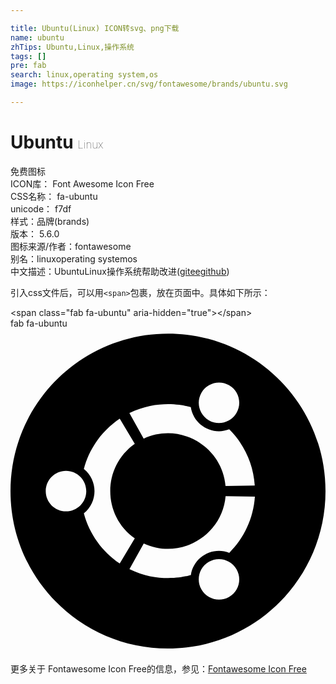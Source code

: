 ```yaml
---

title: Ubuntu(Linux) ICON转svg、png下载
name: ubuntu
zhTips: Ubuntu,Linux,操作系统
tags: []
pre: fab
search: linux,operating system,os
image: https://iconhelper.cn/svg/fontawesome/brands/ubuntu.svg

---
```


# Ubuntu  <small style="font-size: 60%;font-weight: 100">Linux</small>


<div class="detail-page">
<p>
<span><span class="badge-success badge">免费图标</span> </span>
<br/>
<span>
ICON库：
<span class="badge-secondary badge">Font Awesome Icon Free</span> 
</span>
<br/>
<span>
CSS名称：
<span class="badge-secondary badge">fa-ubuntu</span> 
</span>
<br/>
<span>
unicode：
<span class="badge-secondary badge">f7df</span> 
<copy-btn content='f7df' btn-title=""></copy-btn>
<copy-btn :content='String.fromCodePoint(parseInt("f7df", 16))' btn-title="复制U"></copy-btn>
</span><br/><span>样式：<span class="badge-light badge">品牌(brands)</span></span>
<br/>
<span>
版本：
<span class="badge-secondary badge">5.6.0</span> 
</span>
<br/>
<span>图标来源/作者：<span class="badge-light badge">fontawesome</span></span> 
<br/>
<span>别名：<span class="badge-light badge">linux</span><span class="badge-light badge">operating system</span><span class="badge-light badge">os</span></span><br/><span class="zh-detail">中文描述：<span class="badge-primary badge">Ubuntu</span><span class="badge-primary badge">Linux</span><span class="badge-primary badge">操作系统</span><span class="help-link"><span>帮助改进</span>(<a href="https://gitee.com/liuwave/icon-helper/edit/master/json/fontawesome/brands/ubuntu.json" target="_blank" rel="noopener noreferrer">gitee</a><a href="https://github.com/liuwave/icon-helper/edit/master/json/fontawesome/brands/ubuntu.json" target="_blank" rel="noopener noreferrer">github</a></span>)</span><br/>
</p>
</div>
<div class="alert alert-dark">
  <i class="fab fa-ubuntu fa-xs"></i>
  <i class="fab fa-ubuntu fa-sm"></i>
  <i class="fab fa-ubuntu fa-lg"></i>
  <i class="fab fa-ubuntu fa-2x"></i>
  <i class="fab fa-ubuntu fa-3x"></i>
  <i class="fab fa-ubuntu fa-5x"></i>
  <i class="fab fa-ubuntu fa-7x"></i>
</div>
<div>
  <p>引入css文件后，可以用<code>&lt;span&gt;</code>包裹，放在页面中。具体如下所示：    
  </p>
  <div class="alert alert-primary" style="font-size: 14px">
    &lt;span class="fab fa-ubuntu" aria-hidden="true"&gt;&lt;/span&gt;
    <copy-btn content='<span class="fab fa-ubuntu" aria-hidden="true"></span>'></copy-btn>
  </div>
  <div class="alert alert-secondary">
    <i class="fab fa-ubuntu"
    style="font-size: 24px"
    aria-hidden="true"></i> fab fa-ubuntu
    <copy-btn content="fab fa-ubuntu" btn-title="复制图标名称"></copy-btn>
  </div>
</div>
<div id="svg" class="svg-wrap">
<svg xmlns="http://www.w3.org/2000/svg" viewBox="0 0 496 512"><path d="M248 8C111 8 0 119 0 256s111 248 248 248 248-111 248-248S385 8 248 8zm52.7 93c8.8-15.2 28.3-20.5 43.5-11.7 15.3 8.8 20.5 28.3 11.7 43.6-8.8 15.2-28.3 20.5-43.5 11.7-15.3-8.9-20.5-28.4-11.7-43.6zM87.4 287.9c-17.6 0-31.9-14.3-31.9-31.9 0-17.6 14.3-31.9 31.9-31.9 17.6 0 31.9 14.3 31.9 31.9 0 17.6-14.3 31.9-31.9 31.9zm28.1 3.1c22.3-17.9 22.4-51.9 0-69.9 8.6-32.8 29.1-60.7 56.5-79.1l23.7 39.6c-51.5 36.3-51.5 112.5 0 148.8L172 370c-27.4-18.3-47.8-46.3-56.5-79zm228.7 131.7c-15.3 8.8-34.7 3.6-43.5-11.7-8.8-15.3-3.6-34.8 11.7-43.6 15.2-8.8 34.7-3.6 43.5 11.7 8.8 15.3 3.6 34.8-11.7 43.6zm.3-69.5c-26.7-10.3-56.1 6.6-60.5 35-5.2 1.4-48.9 14.3-96.7-9.4l22.5-40.3c57 26.5 123.4-11.7 128.9-74.4l46.1.7c-2.3 34.5-17.3 65.5-40.3 88.4zm-5.9-105.3c-5.4-62-71.3-101.2-128.9-74.4l-22.5-40.3c47.9-23.7 91.5-10.8 96.7-9.4 4.4 28.3 33.8 45.3 60.5 35 23.1 22.9 38 53.9 40.2 88.5l-46 .6z"/></svg>
</div>
<detail full-name='fa-ubuntu'></detail>

<Vssue title="关于“Ubuntu”的评论" />
    
<div><p>更多关于  Fontawesome Icon Free的信息，参见：<a target="_blank" href="https://iconhelper.cn/fontawesome.html">Fontawesome Icon Free</a>
</p></div>
